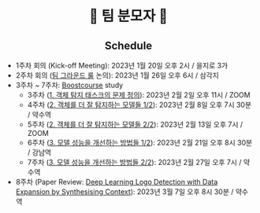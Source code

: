 <h1 align='center'> 🥸 팀 분모자 🥸 </h1>
<h2 align='center'> Schedule </h2>

+ 1주차 회의 (Kick-off Meeting): 2023년 1월 20일 오후 2시 / 을지로 3가
+ 2주차 회의 ([팀 그라운드 룰](https://zerohertz.notion.site/2f485a58de38472e9aee057a7957fcc9) 논의): 2023년 1월 26일 오후 6시 / 삼각지
+ 3주차 ~ 7주차: [Boostcourse](https://www.boostcourse.org/ai341/joinLectures/369549) study
  + 3주차 ([1. 객체 탐지 태스크의 문제 정의](https://github.com/Team-BoonMoSa/.github/blob/main/boostcourse/1%EC%A3%BC%EC%B0%A8_%EA%B9%80%EB%B3%B4%EA%B2%B8.pdf)): 2023년 2월 2일 오후 11시 / ZOOM
  + 4주차 ([2. 객체를 더 잘 탐지하는 모델들 1/2](https://github.com/Team-BoonMoSa/.github/blob/main/boostcourse/2%EC%A3%BC%EC%B0%A8_%EC%9E%84%EC%84%9C%ED%98%84.pdf)): 2023년 2월 8일 오후 7시 30분 / 약수역
  + 5주차 ([2. 객체를 더 잘 탐지하는 모델들 2/2](https://github.com/Team-BoonMoSa/.github/blob/main/boostcourse/3%EC%A3%BC%EC%B0%A8_%EC%9A%B0%EC%95%84%EB%9D%BC.pdf)): 2023년 2월 13일 오후 7시 / ZOOM
  + 6주차 ([3. 모델 성능을 개선하는 방법들 1/2](https://github.com/Team-BoonMoSa/.github/blob/main/boostcourse/4%EC%A3%BC%EC%B0%A8_%EC%98%A4%ED%9A%A8%EA%B7%BC.pdf)): 2023년 2월 21일 오후 8시 30분 / 강남역
  + 7주차 ([3. 모델 성능을 개선하는 방법들 2/2](https://github.com/Team-BoonMoSa/.github/blob/main/boostcourse/5%EC%A3%BC%EC%B0%A8_%EC%86%A1%EC%98%88%EC%A7%84.pdf)): 2023년 2월 27일 오후 7시 / 약수역
+ 8주차 (Paper Review: [Deep Learning Logo Detection with Data Expansion by Synthesising Context](https://arxiv.org/abs/1612.09322)): 2023년 3월 7일 오후 8시 30분 / 약수역
